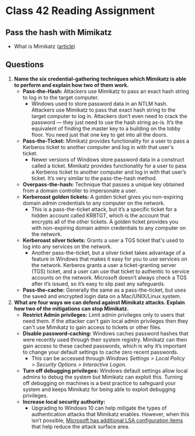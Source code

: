 # Class 42 Reading Assignment

## Pass the hash with Mimikatz  
- What is Mimikatz ([article](https://www.varonis.com/blog/what-is-mimikatz))

## Questions

1. **Name the six credential-gathering techniques which Mimikatz is able to perform and explain how two of them work.**
    - **Pass-the-Hash:** Attackers use Mimikatz to pass an exact hash string to log in to the target computer.
      - Windows used to store password data in an NTLM hash. Attackers use Mimikatz to pass that exact hash string to the target computer to log in. Attackers don’t even need to crack the password — they just need to use the hash string as-is. It’s the equivalent of finding the master key to a building on the lobby floor. You need just that one key to get into all the doors.
    - **Pass-the-Ticket:** Mimikatz provides functionality for a user to pass a Kerberos ticket to another computer and log in with that user's ticket.
      - Newer versions of Windows store password data in a construct called a ticket. Mimikatz provides functionality for a user to pass a Kerberos ticket to another computer and log in with that user’s ticket. It’s very similar to the pass-the-hash method.
    - **Overpass-the-hash:** Technique that passes a unique key obtained from a domain controller to impersonate a user.
    - **Kerberoast golden tickets:** A golden ticket gives you non-expiring domain admin credentials to any computer on the network.
      - This is a pass-the-ticket attack, but it’s a specific ticket for a hidden account called KRBTGT, which is the account that encrypts all of the other tickets. A golden ticket provides you with non-expiring domain admin credentials to any computer on the network.
    - **Kerberoast silver tickets:** Grants a user a TGS ticket that's used to log into any services on the network.
      - Another pass-the-ticket, but a silver ticket takes advantage of a feature in Windows that makes it easy for you to use services on the network. Kerberos grants a user a ticket-granting server (TGS) ticket, and a user can use that ticket to authentic to service accounts on the network. Microsoft doesn’t always check a TGS after it’s issued, so it’s easy to slip past any safeguards.
    - **Pass-the-cache:** Generally the same as a pass-the-ticket, but uses the saved and encrypted login data on a Mac/UNIX/Linux system.
1. **What are four ways we can defend against Mimikatz attacks. Explain how two of the mitigations can stop Mimikatz.**
    - **Restrict Admin privileges:** Limit admin privileges only to users that need them. If the attacker can't gain local admin privileges then they can't use Mimikatz to gain access to tickets or other files.
    - **Disable password-caching:** Windows caches password hashes that were recently used through their system registry. Mimikatz can then gain access to these cached passwords, which is why it’s important to change your default settings to cache zero recent passwords. 
      - This can be accessed through *Windows Settings > Local Policy > Security Options > Interactive Logon.*
    - **Turn off debugging privileges:** Windows default settings allow local admins to debug the system but Mimikatz can exploit this. Turning off debugging on machines is a best practice to safeguard your system and keeps Mimikatz for being able to exploit debugging privileges. 
    - **Increase local security authority:** 
      - Upgrading to Windows 10 can help mitigate the types of authentication attacks that Mimikatz enables. However, when this isn’t possible, [Microsoft has additional LSA configuration items](https://docs.microsoft.com/en-us/windows-server/security/credentials-protection-and-management/configuring-additional-lsa-protection) that help reduce the attack surface area. 